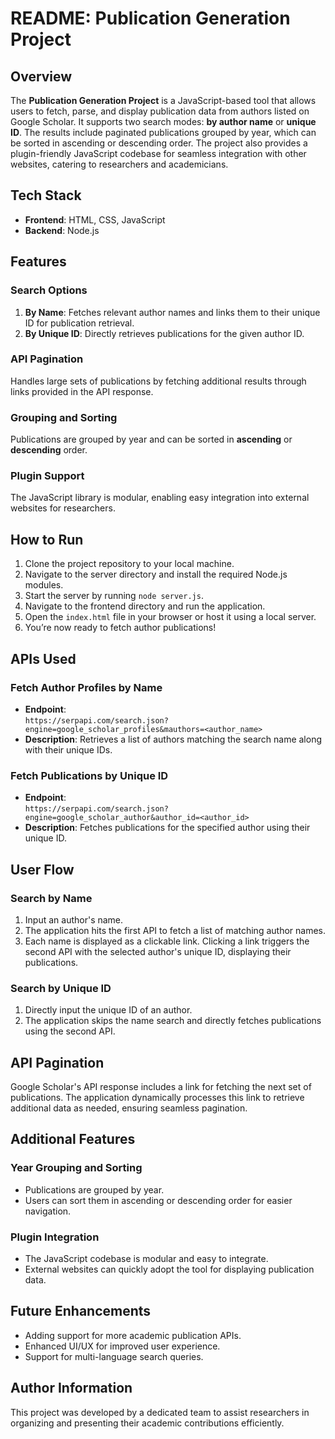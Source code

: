 # README: Publication Generation Project

## Overview

The **Publication Generation Project** is a JavaScript-based tool that allows users to fetch, parse, and display publication data from authors listed on Google Scholar. It supports two search modes: **by author name** or **unique ID**. The results include paginated publications grouped by year, which can be sorted in ascending or descending order. The project also provides a plugin-friendly JavaScript codebase for seamless integration with other websites, catering to researchers and academicians.

## Tech Stack

- **Frontend**: HTML, CSS, JavaScript
- **Backend**: Node.js

## Features

### Search Options

1. **By Name**: Fetches relevant author names and links them to their unique ID for publication retrieval.
2. **By Unique ID**: Directly retrieves publications for the given author ID.

### API Pagination

Handles large sets of publications by fetching additional results through links provided in the API response.

### Grouping and Sorting

Publications are grouped by year and can be sorted in **ascending** or **descending** order.

### Plugin Support

The JavaScript library is modular, enabling easy integration into external websites for researchers.

## How to Run

1. Clone the project repository to your local machine.
2. Navigate to the server directory and install the required Node.js modules.
3. Start the server by running `node server.js`.
4. Navigate to the frontend directory and run the application.
5. Open the `index.html` file in your browser or host it using a local server.
6. You’re now ready to fetch author publications!

## APIs Used

### Fetch Author Profiles by Name

- **Endpoint**:  
  `https://serpapi.com/search.json?engine=google_scholar_profiles&mauthors=<author_name>`
- **Description**: Retrieves a list of authors matching the search name along with their unique IDs.

### Fetch Publications by Unique ID

- **Endpoint**:  
  `https://serpapi.com/search.json?engine=google_scholar_author&author_id=<author_id>`
- **Description**: Fetches publications for the specified author using their unique ID.

## User Flow

### Search by Name

1. Input an author's name.
2. The application hits the first API to fetch a list of matching author names.
3. Each name is displayed as a clickable link. Clicking a link triggers the second API with the selected author's unique ID, displaying their publications.

### Search by Unique ID

1. Directly input the unique ID of an author.
2. The application skips the name search and directly fetches publications using the second API.

## API Pagination

Google Scholar's API response includes a link for fetching the next set of publications. The application dynamically processes this link to retrieve additional data as needed, ensuring seamless pagination.

## Additional Features

### Year Grouping and Sorting

- Publications are grouped by year.
- Users can sort them in ascending or descending order for easier navigation.

### Plugin Integration

- The JavaScript codebase is modular and easy to integrate.
- External websites can quickly adopt the tool for displaying publication data.

## Future Enhancements

- Adding support for more academic publication APIs.
- Enhanced UI/UX for improved user experience.
- Support for multi-language search queries.

## Author Information

This project was developed by a dedicated team to assist researchers in organizing and presenting their academic contributions efficiently.
